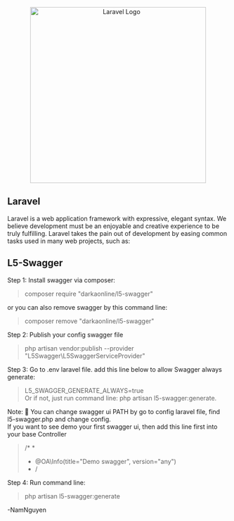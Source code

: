 <p align="center"><a href="https://laravel.com" target="_blank"><img src="https://raw.githubusercontent.com/laravel/art/master/logo-lockup/5%20SVG/2%20CMYK/1%20Full%20Color/laravel-logolockup-cmyk-red.svg" width="400" alt="Laravel Logo"></a></p>

## Laravel

Laravel is a web application framework with expressive, elegant syntax. We believe development must be an enjoyable and creative experience to be truly fulfilling. Laravel takes the pain out of development by easing common tasks used in many web projects, such as:


## L5-Swagger

Step 1: Install swagger via composer:  
> composer require "darkaonline/l5-swagger"  

or you can also remove swagger by this command line:  
> composer remove "darkaonline/l5-swagger"  

Step 2: Publish your config swagger file  
> php artisan vendor:publish --provider "L5Swagger\L5SwaggerServiceProvider"

Step 3: Go to .env laravel file. add this line below to allow Swagger always generate:  
> L5_SWAGGER_GENERATE_ALWAYS=true  
Or if not, just run command line: php artisan l5-swagger:generate.
  
Note: 👀 You can change swagger ui PATH by go to config laravel file, find l5-swagger.php and change config.  
If you want to see demo your first swagger ui, then add this line first into your base Controller  
 > /* *  
 > * @OA\Info(title="Demo swagger", version="any")  
 > * /  
 
 Step 4: Run command line:  
 > php artisan l5-swagger:generate

-NamNguyen
